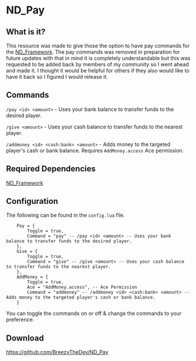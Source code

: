 # ND_Pay

## What is it?

This resource was made to give those the option to have pay commands for the [ND_Framework](https://github.com/Andyyy7666/ND_Framework). The pay commands was removed in preparation for future updates with that in mind it is completely understandable but this was requested to be added back by members of my community so I went ahead and made it. I thought it would be helpful for others if they also would like to have it back so I figured I would release it.

## Commands

`/pay <id> <amount>` - Uses your bank balance to transfer funds to the desired player.

`/give <amount>` - Uses your cash balance to transfer funds to the nearest player.

`/addmoney <id> <cash:bank> <amount>` - Adds money to the targeted player's cash or bank balance. Requires `AddMoney.access` Ace permission.

## Required Dependencies

[ND_Framework](https://github.com/Andyyy7666/ND_Framework)

## Configuration

The following can be found in the ``config.lua`` file.
```
    Pay = {
        Toggle = true,
        Command = "pay" -- /pay <id> <amount> -- Uses your bank balance to transfer funds to the desired player.
    },
    Give = {
        Toggle = true,
        Command = "give" -- /give <amount> -- Uses your cash balance to transfer funds to the nearest player.
    },
    AddMoney = {
        Toggle = true,
        Ace = "AddMoney.access", -- Ace Permission
        Command = "addmoney" -- /addmoney <id> <cash:bank> <amount> -- Adds money to the targeted player's cash or bank balance.
    }
```
You can toggle the commands on or off & change the commands to your preference.

## Download
https://github.com/BreezyTheDev/ND_Pay


